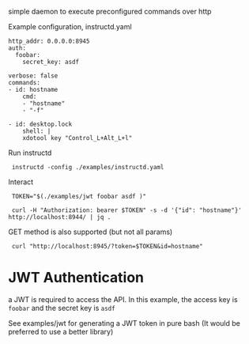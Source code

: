 
simple daemon to execute preconfigured commands over http


Example configuration, instructd.yaml

    http_addr: 0.0.0.0:8945
    auth:
      foobar:
        secret_key: asdf

    verbose: false
    commands:
    - id: hostname
        cmd:
        - "hostname"
        - "-f"

    - id: desktop.lock
        shell: |
        xdotool key "Control_L+Alt_L+l"


Run instructd

     instructd -config ./examples/instructd.yaml

Interact

     TOKEN="$(./examples/jwt foobar asdf )"

     curl -H "Authorization: bearer $TOKEN" -s -d '{"id": "hostname"}' http://localhost:8944/ | jq .

GET method is also supported (but not all params)

     curl "http://localhost:8945/?token=$TOKEN&id=hostname"
     
# JWT Authentication

a JWT is required to access the API. In this example, the access key is `foobar` and the secret key is `asdf` 

See examples/jwt for generating a JWT token in pure bash (It would be preferred to use a better library)

